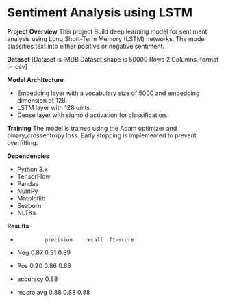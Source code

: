 # Sentiment Analysis using LSTM

**Project Overview**
This project Build deep learning model for sentiment analysis using Long Short-Term Memory (LSTM) networks. The model classifies text into either positive or negative sentiment.

**Dataset**
[Dataset is IMDB Dataset,shape is 50000 Rows 2 Columns, format :- .csv]

**Model Architecture**
* Embedding layer with a vocabulary size of 5000 and embedding dimension of 128.
* LSTM layer with 128 units.
* Dense layer with sigmoid activation for classification.


**Training**
The model is trained using the Adam optimizer and binary_crossentropy loss. Early stopping is implemented to prevent overfitting.

**Dependencies**
* Python 3.x
* TensorFlow
* Pandas
* NumPy
* Matplotlib
* Seaborn
* NLTKs

**Results**
*              precision    recall  f1-score   

* Neg                    0.87          0.91            0.89      
* Pos                    0.90          0.86            0.88      

* accuracy                                             0.88      
* macro avg               0.88         0.88            0.88      
